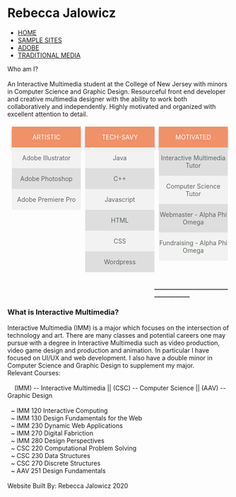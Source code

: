 <!DOCTYPE html>

<html>
<head>

  <link rel="stylesheet" type="text/css" href="basic.css">
  <link rel="stylesheet" href="https://maxcdn.bootstrapcdn.com/bootstrap/3.4.1/css/bootstrap.min.css">
  <script src="https://ajax.googleapis.com/ajax/libs/jquery/3.4.1/jquery.min.js"></script>
  <script src="https://maxcdn.bootstrapcdn.com/bootstrap/3.4.1/js/bootstrap.min.js"></script>
<style>

  .about {
    width: 100%;
    margin-top: 25px;
    margin-bottom: 20px;
    padding: 15px;
    background-color: #f2f2f2;
    color: #5d665d;
    font-size: 15px;
  }

  .next {
    width: 100%;
    margin-top: 25px;
    margin-bottom: 20px;
    background-color: white;
  }

  .next:after {
    content: "";
    display: table;
    clear: both;
  }
  .skills {
    color: white;
    width: 31%;
    float: left;
    text-align: center;
    margin-left: 2%;
    margin-bottom: 50px;
  }
  .skilltitle {
    padding: 15px 0px;
    padding-bottom: 15px;
    background-color: #F09168;
    box-shadow: 0px 5px 5px rgba(0, 0, 0, 0.3);
  }
  .lgskill {
    color: #5d665d;
    width: 100%;
    text-align: center;
    padding: 15px 0px;
    background-color: #f2f2f2;
  }
  .dgskill {
    color: #5d665d;
    width: 100%;
    text-align: center;
    padding: 15px 0px;
    background-color: #dedede;
  }

  .IMM {
    width: 100%;
    margin-top: 10px;
    margin-bottom: 20px;
    padding: 15px;
    background-color: white;
    color: #5d665d;
    font-size: 15px;
  }

  h3 {
    text-align: center;
    font-weight: normal;
  }

  h4 {
    text-align: center;
    font-weight: normal;
    color: #dedede;
  }

  .courses{
    color: #5d665d;
    float: center;
    margin-top: 20px;
    width: 100%;
    padding: 15px;
    padding-bottom: 0px;
    background-color: #f2f2f2;
    font-style: italic;
    font-size: 17px;
  }
  </style>
</head>

<div class="top">
  <h1>Rebecca Jalowicz</h1>
</div>

<ul>
  <li><a class = "current" href = "home.html">HOME</a></li>
  <li><a href = "samplesites.html">SAMPLE SITES</a></li>
  <li><a href = "adobe.html">ADOBE</a></li>
  <li><a href = "traditionalmedia.html">TRADITIONAL MEDIA</a></li>
</ul>

<body>
  <div class= "margined">
    <div class= "about">
      Who am I?
      <br><br>
      An Interactive Multimedia student at the College of New Jersey with minors in
      Computer Science and Graphic Design. Resourceful front end developer and
      creative multimedia designer with the ability to work both collaboratively
      and independently. Highly motivated and organized with excellent attention to
      detail.
    </div>


<div class = "next">
  <div class = "skills">
    <div class = "skilltitle">
      ARTISTIC
    </div>
    <div class = "lgskill">
      Adobe Illustrator
    </div>
    <div class = "dgskill">
      Adobe Photoshop
    </div>
    <div class = "lgskill">
      Adobe Premiere Pro
    </div>
  </div>
  <div class = "skills">
    <div class = "skilltitle">
      TECH-SAVY
    </div>
    <div class = "lgskill">
      Java
    </div>
    <div class = "dgskill">
      C++
    </div>
    <div class = "lgskill">
      Javascript
    </div>
    <div class = "dgskill">
      HTML
    </div>
    <div class = "lgskill">
      CSS
    </div>
    <div class = "dgskill">
      Wordpress
    </div>
  </div>
  <div class = "skills">
    <div class = "skilltitle">
    MOTIVATED
    </div>
    <div class = "dgskill">
      Interactive Multimedia Tutor
    </div>
    <div class = "lgskill">
      Computer Science Tutor
    </div>
    <div class = "dgskill">
      Webmaster - Alpha Phi Omega
    </div>
    <div class = "lgskill">
      Fundraising - Alpha Phi Omega
    </div>
  </div>

  <div class = "IMM">
    <h4>_____________________________________</h4>
    <h3>What is Interactive Multimedia?</h3>
    Interactive Multimedia (IMM) is a major which focuses on the
    intersection of technology and art. There are many classes and potential
    careers one may pursue with a degree in Interactive Multimedia such as
    video production, video game design and production and animation. In
    particular I have focused on UI/UX and web development. I also have a
    double minor in Computer Science and Graphic Design to supplement my
    major.
    <div class = "courses">
      Relevant Courses:
      <br>
      <br>&nbsp &nbsp (IMM) -- Interactive Multimedia || (CSC) -- Computer Science
      || (AAV) -- Graphic Design
      <br>
      <br> &nbsp ~ IMM 120 Interactive Computing
      <br>&nbsp ~ IMM 130 Design Fundamentals for the Web
      <br>&nbsp ~ IMM 230 Dynamic Web Applications
      <br>&nbsp ~ IMM 270 Digital Fabriction
      <br>&nbsp ~ IMM 280 Design Perspectives
      <br>&nbsp ~ CSC 220 Computational Problem Solving
      <br>&nbsp ~ CSC 230 Data Structures
      <br>&nbsp ~ CSC 270 Discrete Structures
      <br>&nbsp ~ AAV 251 Design Fundamentals
      <br>
      <br>
    </div>
  </div>
</div>
</div>

<footer>
  Website Built By: Rebecca Jalowicz 2020
</footer>

</body>
</html>
